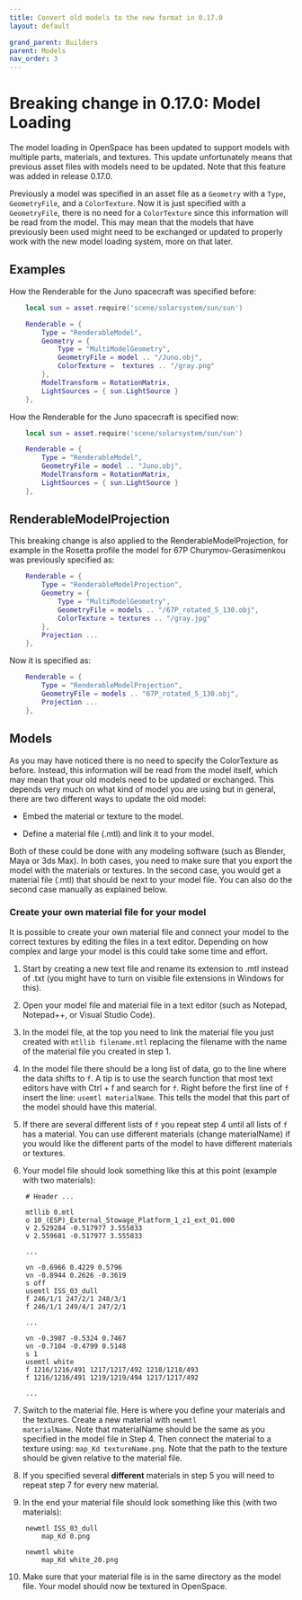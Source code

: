```yaml
---
title: Convert old models to the new format in 0.17.0
layout: default

grand_parent: Builders
parent: Models
nav_order: 3
---
```


# Breaking change in 0.17.0: Model Loading
The model loading in OpenSpace has been updated to support models with multiple parts, materials, and textures. This update unfortunately means that previous asset files with models need to be updated. Note that this feature was added in release 0.17.0.

Previously a model was specified in an asset file as a <code>Geometry</code> with a <code>Type</code>, <code>GeometryFile</code>, and a <code>ColorTexture</code>. Now it is just specified with a <code>GeometryFile</code>, there is no need for a <code>ColorTexture</code> since this information will be read from the model. This may mean that the models that have previously been used might need to be exchanged or updated to properly work with the new model loading system, more on that later.

## Examples
How the Renderable for the Juno spacecraft was specified before:
~~~lua
    local sun = asset.require('scene/solarsystem/sun/sun')

    Renderable = {
        Type = "RenderableModel",
        Geometry = {
            Type = "MultiModelGeometry",
            GeometryFile = model .. "/Juno.obj",
            ColorTexture =  textures .. "/gray.png"
        },
        ModelTransform = RotationMatrix,
        LightSources = { sun.LightSource }
    },
~~~

How the Renderable for the Juno spacecraft is specified now:
~~~lua
    local sun = asset.require('scene/solarsystem/sun/sun')

    Renderable = {
        Type = "RenderableModel",
        GeometryFile = model .. "Juno.obj",
        ModelTransform = RotationMatrix,
        LightSources = { sun.LightSource }
    },
~~~

## RenderableModelProjection
This breaking change is also applied to the RenderableModelProjection, for example in the Rosetta profile the model for 67P Churymov-Gerasimenkou was previously specified as:
~~~lua
    Renderable = {
        Type = "RenderableModelProjection",
        Geometry = {
            Type = "MultiModelGeometry",
            GeometryFile = models .. "/67P_rotated_5_130.obj",
            ColorTexture = textures .. "/gray.jpg"
        },
        Projection ...
    },
~~~

Now it is specified as:
~~~lua
    Renderable = {
        Type = "RenderableModelProjection",
        GeometryFile = models .. "67P_rotated_5_130.obj",
        Projection ...
    },
~~~

## Models
As you may have noticed there is no need to specify the ColorTexture as before. Instead, this information will be read from the model itself, which may mean that your old models need to be updated or exchanged. This depends very much on what kind of model you are using but in general, there are two different ways to update the old model:

* Embed the material or texture to the model.

* Define a material file (.mtl) and link it to your model.

Both of these could be done with any modeling software (such as Blender, Maya or 3ds Max). In both cases, you need to make sure that you export the model with the materials or textures. In the second case, you would get a material file (.mtl) that should be next to your model file. You can also do the second case manually as explained below.

### Create your own material file for your model
It is possible to create your own material file and connect your model to the correct textures by editing the files in a text editor. Depending on how complex and large your model is this could take some time and effort.

1. Start by creating a new text file and rename its extension to .mtl instead of .txt (you might have to turn on visible file extensions in Windows for this).

2. Open your model file and material file in a text editor (such as Notepad, Notepad++, or Visual Studio Code).

3. In the model file, at the top you need to link the material file you just created with <code>mtllib filename.mtl</code> replacing the filename with the name of the material file you created in step 1.

4. In the model file there should be a long list of data, go to the line where the data shifts to <code>f</code>. A tip is to use the search function that most text editors have with Ctrl + f and search for <code>f</code>. Right before the first line of <code>f</code> insert the line: <code>usemtl materialName</code>. This tells the model that this part of the model should have this material.

5. If there are several different lists of <code>f</code> you repeat step 4 until all lists of <code>f</code> has a material. You can use different materials (change materialName) if you would like the different parts of the model to have different materials or textures. 

6. Your model file should look something like this at this point (example with two materials):
~~~
    # Header ...

    mtllib 0.mtl
    o 10_(ESP)_External_Stowage_Platform_1_z1_ext_01.000
    v 2.529284 -0.517977 3.555833
    v 2.559681 -0.517977 3.555833

    ...

    vn -0.6966 0.4229 0.5796
    vn -0.8944 0.2626 -0.3619
    s off
    usemtl ISS_03_dull
    f 246/1/1 247/2/1 248/3/1
    f 246/1/1 249/4/1 247/2/1

    ...

    vn -0.3987 -0.5324 0.7467
    vn -0.7104 -0.4799 0.5148
    s 1
    usemtl white
    f 1216/1216/491 1217/1217/492 1218/1218/493
    f 1216/1216/491 1219/1219/494 1217/1217/492

    ...
~~~

7. Switch to the material file. Here is where you define your materials and the textures. Create a new material with <code>newmtl materialName</code>. Note that materialName should be the same as you specified in the model file in Step 4. Then connect the material to a texture using: <code>map_Kd textureName.png</code>. Note that the path to the texture should be given relative to the material file.

8. If you specified several **different** materials in step 5 you will need to repeat step 7 for every new material. 

9. In the end your material file should look something like this (with two materials):
~~~
    newmtl ISS_03_dull
        map_Kd 0.png

    newmtl white
        map_Kd white_20.png
~~~

10. Make sure that your material file is in the same directory as the model file. Your model should now be textured in OpenSpace.


